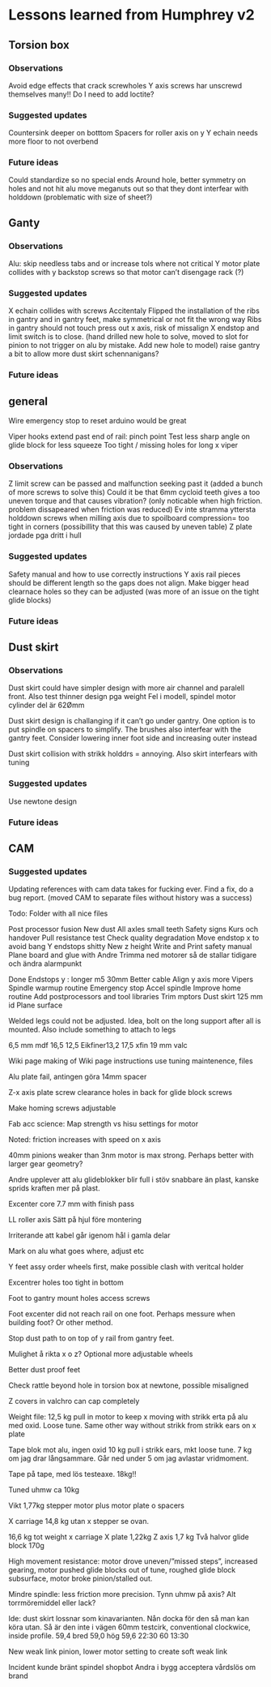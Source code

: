 # Lessons learned from Humphrey v2

## Torsion box



### Observations
Avoid edge effects that crack screwholes
Y axis screws har unscrewd themselves many!! Do I need to add loctite?
### Suggested updates
Countersink deeper on botttom
Spacers for roller axis on y
Y echain needs more floor to not overbend
### Future ideas
Could standardize so no special ends
Around hole, better symmetry on holes and not hit alu
 move meganuts out so that they dont interfear with holddown (problematic with size of sheet?)
## Ganty

### Observations
Alu: skip needless tabs and or increase tols where not critical
Y motor plate collides with y backstop screws so that motor can’t disengage rack (?)
### Suggested updates
X echain collides with screws
Accitentaly Flipped the installation of the ribs in gantry and in gantry feet, make symmetrical or not fit the wrong way
Ribs in gantry should not touch press out x axis, risk of missalign
X endstop and limit switch is to close. (hand drilled new hole to solve, moved to slot for pinion to not trigger on alu by mistake. Add new hole to model)
raise gantry a bit to allow more dust skirt schennanigans?
### Future ideas

## general
Wire emergency stop to reset arduino would be great

Viper hooks extend past end of rail: pinch point
Test less sharp angle on glide block for less squeeze
Too tight / missing holes for long x viper
### Observations
Z limit screw can be passed and malfunction seeking past it (added a bunch of more screws to solve this)
Could it be that 6mm cycloid teeth gives a too uneven torque and that causes vibration? (only noticable when high friction. problem dissapeared when friction was reduced)
Ev inte stramma yttersta holddown screws when milling axis due to spoilboard compression= too tight in corners (possibillity that this was caused by uneven table)
Z plate jordade pga dritt i hull

### Suggested updates
Safety manual and how to use correctly instructions
Y axis rail pieces should be different length so the gaps does not align. Make bigger head clearnace holes so they can be adjusted (was more of an issue on the tight glide blocks)
### Future ideas

## Dust skirt

### Observations
Dust skirt could have simpler design with more air channel and paralell front. Also test thinner design pga weight
Fel i modell, spindel motor cylinder del är 62Ømm

Dust skirt design is challanging if it can’t go under gantry. One option is to put spindle on spacers to simplify. The brushes also interfear with the gantry feet. Consider lowering inner foot side and increasing outer instead


Dust skirt collision with strikk holddrs = annoying. Also skirt interfears with tuning 
### Suggested updates
Use newtone design
### Future ideas






## CAM

### Suggested updates
Updating references with cam data takes for fucking ever. Find a fix, do a bug report. (moved CAM to separate files without history was a success)

















Todo:
Folder with all nice files

Post processor fusion
New dust
All axles small teeth
Safety signs
Kurs och handover
Pull resistance test
Check quality degradation
Move endstop x to avoid bang
Y endstops shitty
New z height
Write and Print safety manual
Plane board and glue with Andre
Trimma ned motorer så de stallar tidigare och ändra alarmpunkt

Done
Endstops y : longer m5 30mm
Better cable
Align y axis more
Vipers
Spindle warmup routine
Emergency stop
Accel spindle
Improve home routine
Add postprocessors and tool libraries
Trim mptors
Dust skirt 125 mm id
Plane surface


Welded legs could not be adjusted. Idea, bolt on the long support after all is mounted. Also include something to attach to legs


6,5 mm mdf
16,5
12,5
Eikfiner13,2
17,5 xfin
19 mm valc

Wiki page making of
Wiki page instructions use tuning maintenence, files

Alu plate fail, antingen göra 14mm spacer

Z-x axis plate screw clearance holes in back for glide block screws

Make homing screws adjustable

Fab acc science:
Map strength vs hisu settings for motor 

Noted: friction increases with speed on x axis


40mm pinions weaker than 3nm motor is max strong. Perhaps better with larger gear geometry?

Andre upplever att alu glideblokker blir full i stöv snabbare än plast, kanske sprids kraften mer på plast.

Excenter core 7.7 mm with finish pass


LL roller axis
Sätt på hjul före montering

Irriterande att kabel går igenom hål i gamla delar

Mark on alu what goes where, adjust etc

Y feet assy order wheels first, make possible clash with veritcal holder

Excentrer holes too tight in bottom

Foot to gantry mount holes access screws

Foot excenter did not reach rail on one foot. Perhaps messure when building foot? Or other method.

Stop dust path to on top of y rail from gantry feet.

Mulighet å rikta x o z? Optional more adjustable wheels

Better dust proof feet

Check rattle beyond hole in torsion box at newtone, possible misaligned

Z covers in valchro can cap completely


Weight file:
12,5 kg pull in motor to keep x moving with strikk erta på alu med oxid. Loose tune. Same other way without strikk from strikk ears on x plate

Tape blok mot alu, ingen oxid 10 kg pull i strikk ears, mkt loose tune. 7 kg om jag drar långsammare. Går ned under 5 om jag avlastar vridmoment.

Tape på tape, med lös testeaxe. 18kg!!

Tuned uhmw ca 10kg

Vikt 1,77kg stepper motor plus motor plate o spacers

X carriage 14,8 kg utan x stepper se ovan.

16,6 kg tot weight x carriage
X plate 1,22kg
Z axis 1,7 kg
Två halvor glide block 170g

High movement resistance: motor drove uneven/”missed steps”, increased gearing, motor pushed glide blocks out of tune, roughed glide block subsurface, motor broke pinion/stalled out. 

Mindre spindle: less friction more precision.
Tynn uhmw på axis? Alt torrmöremiddel eller lack?

Ide: dust skirt lossnar som kinavarianten. Nån docka för den så man kan köra utan. Så är den inte i vägen
60mm testcirk, conventional clockwice, inside profile.
59,4 bred
59,0 hög
59,6 22:30
60 13:30

New weak link pinion, lower motor setting to create soft weak link

Incident kunde bränt spindel shopbot 
Andra i bygg acceptera vårdslös om brand